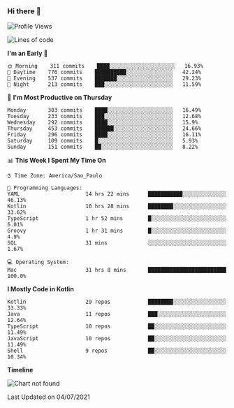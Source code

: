 ### Hi there 👋

<!--
**fernandonogueira/fernandonogueira** is a ✨ _special_ ✨ repository because its `README.md` (this file) appears on your GitHub profile.

Here are some ideas to get you started:

- 🔭 I’m currently working on ...
- 🌱 I’m currently learning ...
- 👯 I’m looking to collaborate on ...
- 🤔 I’m looking for help with ...
- 💬 Ask me about ...
- 📫 How to reach me: ...
- 😄 Pronouns: ...
- ⚡ Fun fact: ...
-->

<!--START_SECTION:waka-->
![Profile Views](http://img.shields.io/badge/Profile%20Views-3-blue)

![Lines of code](https://img.shields.io/badge/From%20Hello%20World%20I%27ve%20Written-500532%20lines%20of%20code-blue)

**I'm an Early 🐤** 

```text
🌞 Morning    311 commits    ████░░░░░░░░░░░░░░░░░░░░░   16.93% 
🌆 Daytime    776 commits    ██████████░░░░░░░░░░░░░░░   42.24% 
🌃 Evening    537 commits    ███████░░░░░░░░░░░░░░░░░░   29.23% 
🌙 Night      213 commits    ███░░░░░░░░░░░░░░░░░░░░░░   11.59%

```
📅 **I'm Most Productive on Thursday** 

```text
Monday       303 commits    ████░░░░░░░░░░░░░░░░░░░░░   16.49% 
Tuesday      233 commits    ███░░░░░░░░░░░░░░░░░░░░░░   12.68% 
Wednesday    292 commits    ████░░░░░░░░░░░░░░░░░░░░░   15.9% 
Thursday     453 commits    ██████░░░░░░░░░░░░░░░░░░░   24.66% 
Friday       296 commits    ████░░░░░░░░░░░░░░░░░░░░░   16.11% 
Saturday     109 commits    █░░░░░░░░░░░░░░░░░░░░░░░░   5.93% 
Sunday       151 commits    ██░░░░░░░░░░░░░░░░░░░░░░░   8.22%

```


📊 **This Week I Spent My Time On** 

```text
⌚︎ Time Zone: America/Sao_Paulo

💬 Programming Languages: 
YAML                     14 hrs 22 mins      ███████████░░░░░░░░░░░░░░   46.13% 
Kotlin                   10 hrs 28 mins      ████████░░░░░░░░░░░░░░░░░   33.62% 
TypeScript               1 hr 52 mins        █░░░░░░░░░░░░░░░░░░░░░░░░   6.01% 
Groovy                   1 hr 31 mins        █░░░░░░░░░░░░░░░░░░░░░░░░   4.9% 
SQL                      31 mins             ░░░░░░░░░░░░░░░░░░░░░░░░░   1.67%

💻 Operating System: 
Mac                      31 hrs 8 mins       █████████████████████████   100.0%

```

**I Mostly Code in Kotlin** 

```text
Kotlin                   29 repos            ████████░░░░░░░░░░░░░░░░░   33.33% 
Java                     11 repos            ███░░░░░░░░░░░░░░░░░░░░░░   12.64% 
TypeScript               10 repos            ██░░░░░░░░░░░░░░░░░░░░░░░   11.49% 
JavaScript               10 repos            ██░░░░░░░░░░░░░░░░░░░░░░░   11.49% 
Shell                    9 repos             ██░░░░░░░░░░░░░░░░░░░░░░░   10.34%

```


**Timeline**

![Chart not found](https://raw.githubusercontent.com/fernandonogueira/fernandonogueira/master/charts/bar_graph.png) 


 Last Updated on 04/07/2021
<!--END_SECTION:waka-->
